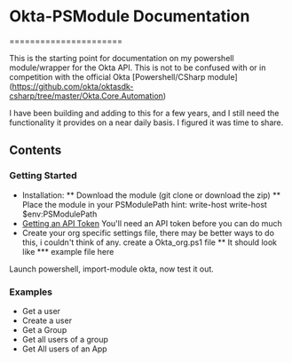 # Okta-PSModule Documentation
======================

This is the starting point for documentation on my powershell module/wrapper for the Okta API.
This is not to be confused with or in competition with the official Okta [Powershell/CSharp module] (https://github.com/okta/oktasdk-csharp/tree/master/Okta.Core.Automation)

I have been building and adding to this for a few years, and I still need the functionality it provides on a near daily basis. I figured it was time to share.

Contents
--------

### Getting Started
* Installation:
** Download the module (git clone or download the zip)
** Place the module in your PSModulePath hint: write-host write-host $env:PSModulePath
* [Getting an API Token](http://developer.okta.com/docs/getting_started/getting_a_token.html)
 You'll need an API token before you can do much
* Create your org specific settings file, there may be better ways to do this, i couldn't think of any. create a Okta_org.ps1 file
** It should look like
*** example file here

Launch powershell, import-module okta, now test it out.

### Examples
* Get a user
* Create a user
* Get a Group
* Get all users of a group
* Get All users of an App

